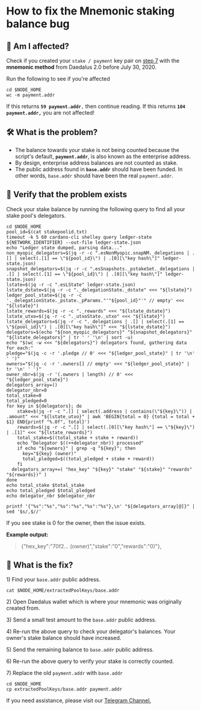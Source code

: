 # How to fix the Mnemonic staking balance bug

## 🛑 Am I affected?

Check if you created your `stake / payment` key pair on [step 7](./#7-setup-payment-and-staking-keys) with the **mnemonic method** from Daedalus 2.0 before July 30, 2020.

Run the following to see if you're affected

```text
cd $NODE_HOME
wc -m payment.addr
```

If this returns **`59 payment.addr`**`,` then continue reading. If this returns **`104 payment.addr,`** you are not affected!

## 🛠 What is the problem?

* The balance towards your stake is not being counted because the script's default, **`payment.addr`**, is also known as the enterprise address.
* By design, enterprise address balances are not counted as stake.
* The public address found in **`base.addr`** should have been funded. In other words, `base.addr` should have been the real `payment.addr`.

## 🤖 Verify that the problem exists

Check your stake balance by running the following query to find all your stake pool's delegators.

```text
cd $NODE_HOME
pool_id=$(cat stakepoolid.txt)
timeout -k 5 60 cardano-cli shelley query ledger-state ${NETWORK_IDENTIFIER} --out-file ledger-state.json
echo "Ledger state dumped, parsing data..."
non_myopic_delegators=$(jq -r -c ".esNonMyopic.snapNM._delegations | .[] | select(.[1] == \"${pool_id}\") | .[0][\"key hash\"]" ledger-state.json)
snapshot_delegators=$(jq -r -c ".esSnapshots._pstakeSet._delegations | .[] | select(.[1] == \"${pool_id}\") | .[0][\"key hash\"]" ledger-state.json)
lstate=$(jq -r -c ".esLState" ledger-state.json)
lstate_dstate=$(jq -r -c "._delegationState._dstate" <<< "${lstate}")
ledger_pool_state=$(jq -r -c '._delegationState._pstate._pParams."'"${pool_id}"'" // empty' <<< "${lstate}")
lstate_rewards=$(jq -r -c "._rewards" <<< "${lstate_dstate}")
lstate_utxo=$(jq -r -c "._utxoState._utxo" <<< "${lstate}")
lstate_delegators=$(jq -r -c "._delegations | .[] | select(.[1] == \"${pool_id}\") | .[0][\"key hash\"]" <<< "${lstate_dstate}")
delegators=$(echo "${non_myopic_delegators}" "${snapshot_delegators}" "${lstate_delegators}" | tr ' ' '\n' | sort -u)
echo "$(wc -w <<< "${delegators}") delegators found, gathering data for each:"
pledge="$(jq -c -r '.pledge // 0' <<< "${ledger_pool_state}" | tr '\n' ' ')"
owners="$(jq -c -r '.owners[] // empty' <<< "${ledger_pool_state}" | tr '\n' ' ')"
owner_nbr=$(jq -r '(.owners | length) // 0' <<< "${ledger_pool_state}")
delegators_array=()
delegator_nbr=0
total_stake=0
total_pledged=0
for key in ${delegators}; do
    stake=$(jq -r -c ".[] | select(.address | contains(\"${key}\")) | .amount" <<< "${lstate_utxo}" | awk 'BEGIN{total = 0} {total = total + $1} END{printf "%.0f", total}')
    rewards=$(jq -r -c ".[] | select(.[0][\"key hash\"] == \"${key}\") | .[1]" <<< "${lstate_rewards}")
    total_stake=$((total_stake + stake + reward))
    echo "Delegator $((++delegator_nbr)) processed"
    if echo "${owners}" | grep -q "${key}"; then
      key="${key} (owner)"
      total_pledged=$((total_pledged + stake + reward))
    fi
  delegators_array+=( "hex_key" "${key}" "stake" "${stake}" "rewards" "${rewards})" )
done
echo total_stake $total_stake
echo total_pledged $total_pledged
echo delegator_nbr $delegator_nbr

printf '{"%s":"%s","%s":"%s","%s":"%s"},\n' "${delegators_array[@]}" | sed '$s/,$//'
```

If you see stake is 0 for the owner, then the issue exists.

**Example output:**

> {"hex\_key":"70f2... \(owner\)","stake":"0","rewards":"0\)"},

## 🧩 What is the fix?

1\) Find your `base.addr` public address.

```text
cat $NODE_HOME/extractedPoolKeys/base.addr
```

2\) Open Daedalus wallet which is where your mnemonic was originally created from.

3\) Send a small test amount to the `base.addr` public address.

4\) Re-run the above query to check your delegator's balances. Your owner's stake balance should have increased.

5\) Send the remaining balance to `base.addr` public address.

6\) Re-run the above query to verify your stake is correctly counted.

7\) Replace the old `payment.addr` with `base.addr`

```text
cd $NODE_HOME
cp extractedPoolKeys/base.addr payment.addr
```

If you need assistance, please visit our [Telegram Channel.](https://t.me/coincashew)

